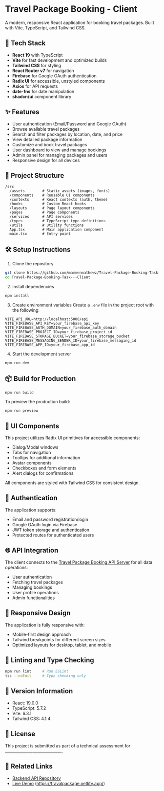 # Travel Package Booking - Client

A modern, responsive React application for booking travel packages. Built with Vite, TypeScript, and Tailwind CSS.

## 🚀 Tech Stack

- **React 19** with TypeScript
- **Vite** for fast development and optimized builds
- **Tailwind CSS** for styling
- **React Router v7** for navigation
- **Firebase** for Google OAuth authentication
- **Radix UI** for accessible, unstyled components
- **Axios** for API requests
- **date-fns** for date manipulation
- **shadcn/ui** component library


## ✨ Features

- User authentication (Email/Password and Google OAuth)
- Browse available travel packages
- Search and filter packages by location, date, and price
- View detailed package information
- Customize and book travel packages
- User dashboard to view and manage bookings
- Admin panel for managing packages and users
- Responsive design for all devices

## 📁 Project Structure

```
/src
  /assets        # Static assets (images, fonts)
  /components    # Reusable UI components
  /contexts      # React contexts (auth, theme)
  /hooks         # Custom React hooks
  /layouts       # Page layout components
  /pages         # Page components
  /services      # API services
  /types         # TypeScript type definitions
  /utils         # Utility functions
  App.tsx        # Main application component
  main.tsx       # Entry point
```

## 🛠️ Setup Instructions

1. Clone the repository
```bash
git clone https://github.com/mammenmathewz/Travel-Package-Booking-Task---Client.git
cd Travel-Package-Booking-Task---Client
```

2. Install dependencies
```bash
npm install
```

3. Create environment variables
Create a `.env` file in the project root with the following:
```env
VITE_API_URL=http://localhost:5000/api
VITE_FIREBASE_API_KEY=your_firebase_api_key
VITE_FIREBASE_AUTH_DOMAIN=your_firebase_auth_domain
VITE_FIREBASE_PROJECT_ID=your_firebase_project_id
VITE_FIREBASE_STORAGE_BUCKET=your_firebase_storage_bucket
VITE_FIREBASE_MESSAGING_SENDER_ID=your_firebase_messaging_id
VITE_FIREBASE_APP_ID=your_firebase_app_id
```

4. Start the development server
```bash
npm run dev
```

## 📦 Build for Production

```bash
npm run build
```

To preview the production build:
```bash
npm run preview
```

## 🔧 UI Components

This project utilizes Radix UI primitives for accessible components:

- Dialog/Modal windows
- Tabs for navigation
- Tooltips for additional information
- Avatar components
- Checkboxes and form elements
- Alert dialogs for confirmations

All components are styled with Tailwind CSS for consistent design.

## 🔐 Authentication

The application supports:
- Email and password registration/login
- Google OAuth login via Firebase
- JWT token storage and authentication
- Protected routes for authenticated users

## 🌐 API Integration

The client connects to the [Travel Package Booking API Server](https://github.com/mammenmathewz/Travel-Package-Booking-Task---Server) for all data operations:

- User authentication
- Fetching travel packages
- Managing bookings
- User profile operations
- Admin functionalities

## 📱 Responsive Design

The application is fully responsive with:
- Mobile-first design approach
- Tailwind breakpoints for different screen sizes
- Optimized layouts for desktop, tablet, and mobile

## 🧪 Linting and Type Checking

```bash
npm run lint     # Run ESLint
tsc --noEmit     # Type checking only
```

## 🔄 Version Information

- React: 19.0.0
- TypeScript: 5.7.2
- Vite: 6.3.1
- Tailwind CSS: 4.1.4

## 📄 License

This project is submitted as part of a technical assessment for _____________________________.

## 🔗 Related Links

- [Backend API Repository](https://github.com/mammenmathewz/Travel-Package-Booking-Task---Server)
- [Live Demo](#) (https://travalpackage.netlify.app/)
